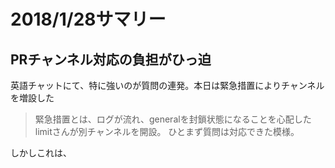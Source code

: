 # 2018/1/28サマリー
## PRチャンネル対応の負担がひっ迫
英語チャットにて、特に強いのが質問の連発。本日は緊急措置によりチャンネルを増設した

>緊急措置とは、ログが流れ、generalを封鎖状態になることを心配したlimitさんが別チャンネルを開設。
>ひとまず質問は対応できた模様。

しかしこれは、
